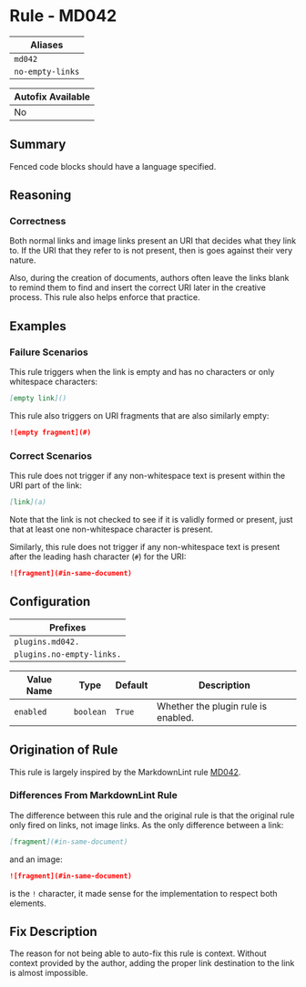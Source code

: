 # Rule - MD042

| Aliases |
| --- |
| `md042` |
| `no-empty-links` |

| Autofix Available |
| --- |
| No |

## Summary

Fenced code blocks should have a language specified.

## Reasoning

### Correctness

Both normal links and image links present an URI that decides what they
link to.  If the URI that they refer to is not present, then is
goes against their very nature.

Also, during the creation of documents, authors often leave the
links blank to remind them to find and insert the correct URI later in the
creative process.  This rule also helps enforce that practice.

## Examples

### Failure Scenarios

This rule triggers when the link is empty and has no characters or only
whitespace characters:

````Markdown
[empty link]()
````

This rule also triggers on URI fragments that are also similarly empty:

```Markdown
![empty fragment](#)
```

### Correct Scenarios

This rule does not trigger if any non-whitespace text is present within
the URI part of the link:

````Markdown
[link](a)
````

Note that the link is not checked to see if it is validly formed or
present, just that at least one non-whitespace character is present.

Similarly, this rule does not trigger if any non-whitespace text is
present after the leading hash character (`#`) for the URI:

```Markdown
![fragment](#in-same-document)
```

## Configuration

| Prefixes |
| --- |
| `plugins.md042.` |
| `plugins.no-empty-links.` |

| Value Name | Type | Default | Description |
| -- | -- | -- | -- |
| `enabled` | `boolean` | `True` | Whether the plugin rule is enabled. |

## Origination of Rule

This rule is largely inspired by the MarkdownLint rule
[MD042](https://github.com/DavidAnson/markdownlint/blob/main/doc/Rules.md#md042---no-empty-links).

### Differences From MarkdownLint Rule

The difference between this rule and the original rule is that the original
rule only fired on links, not image links.  As the only difference between
a link:

```Markdown
[fragment](#in-same-document)
```

and an image:

```Markdown
![fragment](#in-same-document)
```

is the `!` character, it made sense for the implementation to respect both elements.

## Fix Description

The reason for not being able to auto-fix this rule is context.  Without context
provided by the author, adding the proper link destination to the link is almost
impossible.
